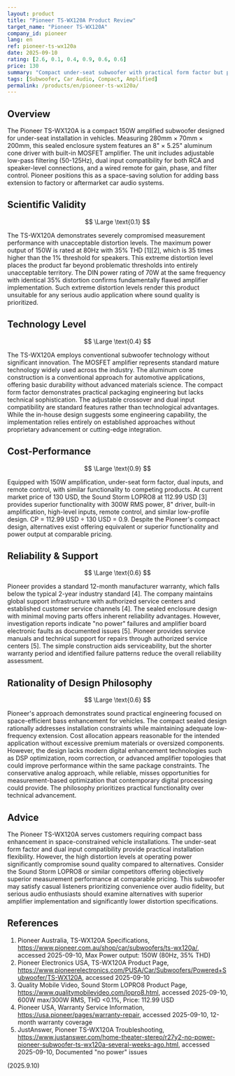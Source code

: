```yaml
---
layout: product
title: "Pioneer TS-WX120A Product Review"
target_name: "Pioneer TS-WX120A"
company_id: pioneer
lang: en
ref: pioneer-ts-wx120a
date: 2025-09-10
rating: [2.6, 0.1, 0.4, 0.9, 0.6, 0.6]
price: 130
summary: "Compact under-seat subwoofer with practical form factor but poor measurement performance"
tags: [Subwoofer, Car Audio, Compact, Amplified]
permalink: /products/en/pioneer-ts-wx120a/
---
```


## Overview

The Pioneer TS-WX120A is a compact 150W amplified subwoofer designed for under-seat installation in vehicles. Measuring 280mm × 70mm × 200mm, this sealed enclosure system features an 8" × 5.25" aluminum cone driver with built-in MOSFET amplifier. The unit includes adjustable low-pass filtering (50-125Hz), dual input compatibility for both RCA and speaker-level connections, and a wired remote for gain, phase, and filter control. Pioneer positions this as a space-saving solution for adding bass extension to factory or aftermarket car audio systems.

## Scientific Validity

$$ \Large \text{0.1} $$

The TS-WX120A demonstrates severely compromised measurement performance with unacceptable distortion levels. The maximum power output of 150W is rated at 80Hz with 35% THD [1][2], which is 35 times higher than the 1% threshold for speakers. This extreme distortion level places the product far beyond problematic thresholds into entirely unacceptable territory. The DIN power rating of 70W at the same frequency with identical 35% distortion confirms fundamentally flawed amplifier implementation. Such extreme distortion levels render this product unsuitable for any serious audio application where sound quality is prioritized.

## Technology Level

$$ \Large \text{0.4} $$

The TS-WX120A employs conventional subwoofer technology without significant innovation. The MOSFET amplifier represents standard mature technology widely used across the industry. The aluminum cone construction is a conventional approach for automotive applications, offering basic durability without advanced materials science. The compact form factor demonstrates practical packaging engineering but lacks technical sophistication. The adjustable crossover and dual input compatibility are standard features rather than technological advantages. While the in-house design suggests some engineering capability, the implementation relies entirely on established approaches without proprietary advancement or cutting-edge integration.

## Cost-Performance

$$ \Large \text{0.9} $$

Equipped with 150W amplification, under-seat form factor, dual inputs, and remote control, with similar functionality to competing products. At current market price of 130 USD, the Sound Storm LOPRO8 at 112.99 USD [3] provides superior functionality with 300W RMS power, 8" driver, built-in amplification, high-level inputs, remote control, and similar low-profile design. CP = 112.99 USD ÷ 130 USD = 0.9. Despite the Pioneer's compact design, alternatives exist offering equivalent or superior functionality and power output at comparable pricing.

## Reliability & Support

$$ \Large \text{0.6} $$

Pioneer provides a standard 12-month manufacturer warranty, which falls below the typical 2-year industry standard [4]. The company maintains global support infrastructure with authorized service centers and established customer service channels [4]. The sealed enclosure design with minimal moving parts offers inherent reliability advantages. However, investigation reports indicate "no power" failures and amplifier board electronic faults as documented issues [5]. Pioneer provides service manuals and technical support for repairs through authorized service centers [5]. The simple construction aids serviceability, but the shorter warranty period and identified failure patterns reduce the overall reliability assessment.

## Rationality of Design Philosophy

$$ \Large \text{0.6} $$

Pioneer's approach demonstrates sound practical engineering focused on space-efficient bass enhancement for vehicles. The compact sealed design rationally addresses installation constraints while maintaining adequate low-frequency extension. Cost allocation appears reasonable for the intended application without excessive premium materials or oversized components. However, the design lacks modern digital enhancement technologies such as DSP optimization, room correction, or advanced amplifier topologies that could improve performance within the same package constraints. The conservative analog approach, while reliable, misses opportunities for measurement-based optimization that contemporary digital processing could provide. The philosophy prioritizes practical functionality over technical advancement.

## Advice

The Pioneer TS-WX120A serves customers requiring compact bass enhancement in space-constrained vehicle installations. The under-seat form factor and dual input compatibility provide practical installation flexibility. However, the high distortion levels at operating power significantly compromise sound quality compared to alternatives. Consider the Sound Storm LOPRO8 or similar competitors offering objectively superior measurement performance at comparable pricing. This subwoofer may satisfy casual listeners prioritizing convenience over audio fidelity, but serious audio enthusiasts should examine alternatives with superior amplifier implementation and significantly lower distortion specifications.

## References

1. Pioneer Australia, TS-WX120A Specifications, https://www.pioneer.com.au/shop/car/subwoofers/ts-wx120a/, accessed 2025-09-10, Max Power output: 150W (80Hz, 35% THD)
2. Pioneer Electronics USA, TS-WX120A Product Page, https://www.pioneerelectronics.com/PUSA/Car/Subwoofers/Powered+Subwoofer/TS-WX120A, accessed 2025-09-10
3. Quality Mobile Video, Sound Storm LOPRO8 Product Page, https://www.qualitymobilevideo.com/lopro8.html, accessed 2025-09-10, 600W max/300W RMS, THD <0.1%, Price: 112.99 USD
4. Pioneer USA, Warranty Service Information, https://usa.pioneer/pages/warranty-repair, accessed 2025-09-10, 12-month warranty coverage
5. JustAnswer, Pioneer TS-WX120A Troubleshooting, https://www.justanswer.com/home-theater-stereo/r27y2-no-power-pioneer-subwoofer-ts-wx120a-several-weeks-ago.html, accessed 2025-09-10, Documented "no power" issues

(2025.9.10)